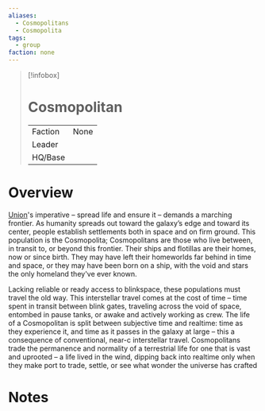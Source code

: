 ```yaml
---
aliases:
  - Cosmopolitans
  - Cosmopolita
tags:
  - group
faction: none
---
```

> [!infobox] 
> # Cosmopolitan
> | | |
> | ---- | ---- |
> | Faction | None |
> | Leader |  |
> | HQ/Base | |


# Overview
[Union](Union.md)'s imperative – spread life and ensure it – demands a marching frontier. As humanity spreads out toward the galaxy’s edge and toward its center, people establish settlements both in space and on firm ground. This population is the Cosmopolita; Cosmopolitans are those who live between, in transit to, or beyond this frontier. Their ships and flotillas are their homes, now or since birth. They may have left their homeworlds far behind in time and space, or they may have been born on a ship, with the void and stars the only homeland they've ever known.

Lacking reliable or ready access to blinkspace, these populations must travel the old way. This interstellar travel comes at the cost of time – time spent in transit between blink gates, traveling across the void of space, entombed in pause tanks, or awake and actively working as crew. The life of a Cosmopolitan is split between subjective time and realtime: time as they experience it, and time as it passes in the galaxy at large – this a consequence of conventional, near-c interstellar travel. Cosmopolitans trade the permanence and normality of a terrestrial life for one that is vast and uprooted – a life lived in the wind, dipping back into realtime only when they make port to trade, settle, or see what wonder the universe has crafted

# Notes